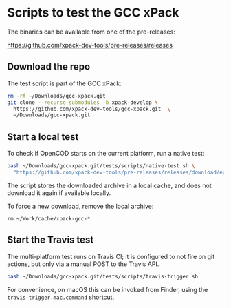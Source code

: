 # Scripts to test the GCC xPack

The binaries can be available from one of the pre-releases:

https://github.com/xpack-dev-tools/pre-releases/releases

## Download the repo

The test script is part of the GCC xPack:

```bash
rm -rf ~/Downloads/gcc-xpack.git
git clone --recurse-submodules -b xpack-develop \
  https://github.com/xpack-dev-tools/gcc-xpack.git  \
  ~/Downloads/gcc-xpack.git
```

## Start a local test

To check if OpenCOD starts on the current platform, run a native test:

```bash
bash ~/Downloads/gcc-xpack.git/tests/scripts/native-test.sh \
  "https://github.com/xpack-dev-tools/pre-releases/releases/download/experimental/"
```

The script stores the downloaded archive in a local cache, and
does not download it again if available locally.

To force a new download, remove the local archive:

```console
rm ~/Work/cache/xpack-gcc-*
```

## Start the Travis test

The multi-platform test runs on Travis CI; it is configured to not fire on
git actions, but only via a manual POST to the Travis API.

```bash
bash ~/Downloads/gcc-xpack.git/tests/scripts/travis-trigger.sh
```

For convenience, on macOS this can be invoked from Finder, using
the `travis-trigger.mac.command` shortcut.
